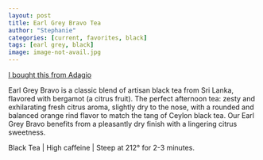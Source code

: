 ```yaml
---
layout: post
title: Earl Grey Bravo Tea
author: "Stephanie"
categories: [current, favorites, black]
tags: [earl grey, black]
image: image-not-avail.jpg
---
```


[I bought this from Adagio](https://www.adagio.com/black/earl_grey_bravo.html)

Earl Grey Bravo is a classic blend of artisan black tea from Sri Lanka, flavored with bergamot (a citrus fruit). The perfect afternoon tea: zesty and exhilarating fresh citrus aroma, slightly dry to the nose, with a rounded and balanced orange rind flavor to match the tang of Ceylon black tea. Our Earl Grey Bravo benefits from a pleasantly dry finish with a lingering citrus sweetness.

Black Tea | High caffeine | Steep at 212° for 2-3 minutes.



